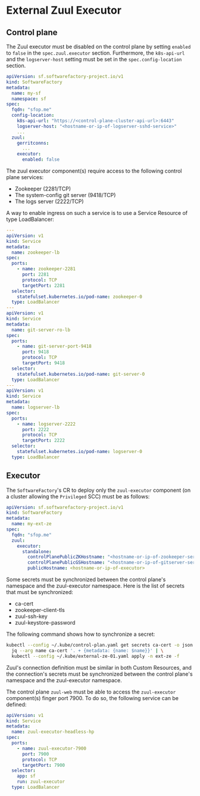 # External Zuul Executor

## Control plane

The Zuul executor must be disabled on the control plane by setting `enabled` to `false` in the `spec.zuul.executor` section. Furthermore, the `k8s-api-url` and
the `logserver-host` setting must be set in the `spec.config-location` section.

```yaml
apiVersion: sf.softwarefactory-project.io/v1
kind: SoftwareFactory
metadata:
  name: my-sf
  namespace: sf
spec:
  fqdn: "sfop.me"
  config-location:
    k8s-api-url: "https://<control-plane-cluster-api-url>:6443"
    logserver-host: "<hostname-or-ip-of-logserver-sshd-service>"
    ...
  zuul:
    gerritconns:
      ...
    executor:
      enabled: false
```

The zuul executor component(s) require access to the following control plane services:

- Zookeeper (2281/TCP)
- The system-config git server (9418/TCP)
- The logs server (2222/TCP)

A way to enable ingress on such a service is to use a Service Resource of type LoadBalancer:

```yaml
---
apiVersion: v1
kind: Service
metadata:
  name: zookeeper-lb
spec:
  ports:
    - name: zookeeper-2281
      port: 2281
      protocol: TCP
      targetPort: 2281
  selector:
    statefulset.kubernetes.io/pod-name: zookeeper-0
  type: LoadBalancer
---
apiVersion: v1
kind: Service
metadata:
  name: git-server-ro-lb
spec:
  ports:
    - name: git-server-port-9418
      port: 9418
      protocol: TCP
      targetPort: 9418
  selector:
    statefulset.kubernetes.io/pod-name: git-server-0
  type: LoadBalancer
---
apiVersion: v1
kind: Service
metadata:
  name: logserver-lb
spec:
  ports:
    - name: logserver-2222
      port: 2222
      protocol: TCP
      targetPort: 2222
  selector:
    statefulset.kubernetes.io/pod-name: logserver-0
  type: LoadBalancer
```

## Executor

The `SoftwareFactory`'s CR to deploy only the `zuul-executor` component (on a cluster allowing the `Privileged` SCC) must be as follows:

```yaml
apiVersion: sf.softwarefactory-project.io/v1
kind: SoftwareFactory
metadata:
  name: my-ext-ze
spec:
  fqdn: "sfop.me"
  zuul:
    executor:
      standalone:
        controlPlanePublicZKHostname: "<hostname-or-ip-of-zookeeper-service>"
        controlPlanePublicGSHostname: "<hostname-or-ip-of-gitserver-service>"
        publicHostname: <hostname-or-ip-of-executor>
```

Some secrets must be synchronized between the control plane's namespace and the zuul-executor namespace. Here is the list
of secrets that must be synchronized:

- ca-cert
- zookeeper-client-tls
- zuul-ssh-key
- zuul-keystore-password

The following command shows how to synchronize a secret:

```sh
kubectl --config ~/.kube/control-plan.yaml get secrets ca-cert -o json | \
  jq --arg name ca-cert '. + {metadata: {name: $name}}' | \
  kubectl --config ~/.kube/external-ze-01.yaml apply -n ext-ze -f
```

Zuul's connection definition must be similar in both Custom Resources, and the connection's secrets must be synchronized between
the control plane's namespace and the zuul-executor namespace.

The control plane `zuul-web` must be able to access the `zuul-executor` component(s) finger port 7900.
To do so, the following service can be defined:

```yaml
apiVersion: v1
kind: Service
metadata:
  name: zuul-executor-headless-hp
spec:
  ports:
    - name: zuul-executor-7900
      port: 7900
      protocol: TCP
      targetPort: 7900
  selector:
    app: sf
    run: zuul-executor
  type: LoadBalancer
```